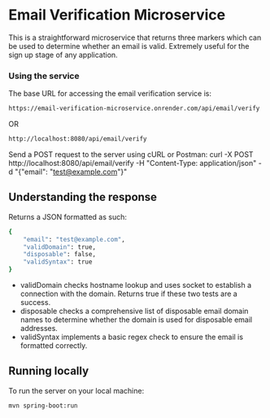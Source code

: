 # Email Verification Microservice  

This is a straightforward microservice that returns three markers which can be used to determine whether an email is valid. Extremely useful for the sign up stage of any application.




### Using the service
The base URL for accessing the email verification service is:
```sh
https://email-verification-microservice.onrender.com/api/email/verify
```

OR

```sh
http://localhost:8080/api/email/verify
```

Send a POST request to the server using cURL or Postman:
curl -X POST http://localhost:8080/api/email/verify -H "Content-Type: application/json" -d "{\"email\": \"test@example.com\"}"




## Understanding the response
Returns a JSON formatted as such:
```sh
{
    "email": "test@example.com",
    "validDomain": true,
    "disposable": false,
    "validSyntax": true
}
```

- validDomain checks hostname lookup and uses socket to establish a connection with the domain. Returns true if these two tests are a success.
- disposable checks a comprehensive list of disposable email domain names to determine whether the domain is used for disposable email addresses.
- validSyntax implements a basic regex check to ensure the email is formatted correctly.




## Running locally
To run the server on your local machine:
```sh
mvn spring-boot:run
```
